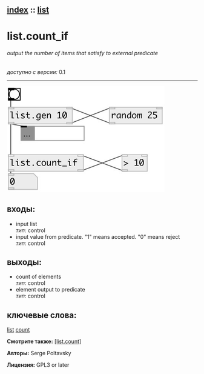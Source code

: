 [index](index.html) :: [list](category_list.html)
---

# list.count_if

###### output the number of items that satisfy to external predicate

*доступно с версии:* 0.1

---




[![example](../examples/img/list.count_if.jpg)](../examples/pd/list.count_if.pd)









## входы:

* input list<br>
_тип:_ control
* input value from predicate. &#34;1&#34; means accepted. &#34;0&#34; means reject<br>
_тип:_ control



## выходы:

* count of elements<br>
_тип:_ control
* element output to predicate<br>
_тип:_ control



## ключевые слова:

[list](keywords/list.html)
[count](keywords/count.html)



**Смотрите также:**
[\[list.count\]](list.count.html)




**Авторы:** Serge Poltavsky




**Лицензия:** GPL3 or later





